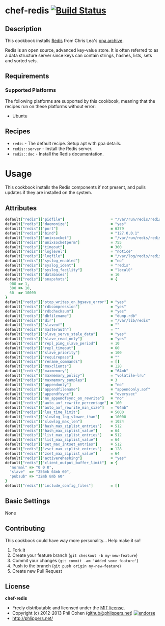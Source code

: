 # chef-redis [![Build Status](https://travis-ci.org/phlipper/chef-redis.png?branch=master)](https://travis-ci.org/phlipper/chef-redis)

## Description

This cookbook installs [Redis](http://redis.io) from Chris Lea's [ppa archive](https://launchpad.net/~chris-lea/+archive/redis-server).

Redis is an open source, advanced key-value store. It is often referred to as a data structure server since keys can contain strings, hashes, lists, sets and sorted sets.


## Requirements

### Supported Platforms

The following platforms are supported by this cookbook, meaning that the recipes run on these platforms without error:

* Ubuntu


## Recipes

* `redis` - The default recipe. Setup apt with ppa details.
* `redis::server` - Install the Redis server.
* `redis::doc` - Install the Redis documentation.

# Usage

This cookbook installs the Redis components if not present, and pulls updates if they are installed on the system.


## Attributes

```ruby
default["redis"]["pidfile"]                     = "/var/run/redis/redis-server.pid"
default["redis"]["daemonize"]                   = "yes"
default["redis"]["port"]                        = 6379
default["redis"]["bind"]                        = "127.0.0.1"
default["redis"]["unixsocket"]                  = "/var/run/redis/redis.sock"
default["redis"]["unixsocketperm"]              = 755
default["redis"]["timeout"]                     = 300
default["redis"]["loglevel"]                    = "notice"
default["redis"]["logfile"]                     = "/var/log/redis/redis-server.log"
default["redis"]["syslog_enabled"]              = "no"
default["redis"]["syslog_ident"]                = "redis"
default["redis"]["syslog_facility"]             = "local0"
default["redis"]["databases"]                   = 16
default["redis"]["snapshots"]                   = {
  900 => 1,
  300 => 10,
  60  => 10000
}
default["redis"]["stop_writes_on_bgsave_error"] = "yes"
default["redis"]["rdbcompression"]              = "yes"
default["redis"]["rdbchecksum"]                 = "yes"
default["redis"]["dbfilename"]                  = "dump.rdb"
default["redis"]["dir"]                         = "/var/lib/redis"
default["redis"]["slaveof"]                     = ""
default["redis"]["masterauth"]                  = ""
default["redis"]["slave_serve_stale_data"]      = "yes"
default["redis"]["slave_read_only"]             = "yes"
default["redis"]["repl_ping_slave_period"]      = 10
default["redis"]["repl_timeout"]                = 60
default["redis"]["slave_priority"]              = 100
default["redis"]["requirepass"]                 = ""
default["redis"]["rename_commands"]             = []
default["redis"]["maxclients"]                  = 128
default["redis"]["maxmemory"]                   = "64mb"
default["redis"]["maxmemory_policy"]            = "volatile-lru"
default["redis"]["maxmemory_samples"]           = 3
default["redis"]["appendonly"]                  = "no"
default["redis"]["appendfilename"]              = "appendonly.aof"
default["redis"]["appendfsync"]                 = "everysec"
default["redis"]["no_appendfsync_on_rewrite"]   = "no"
default["redis"]["auto_aof_rewrite_percentage"] = 100
default["redis"]["auto_aof_rewrite_min_size"]   = "64mb"
default["redis"]["lua_time_limit"]              = 5000
default["redis"]["slowlog_log_slower_than"]     = 10000
default["redis"]["slowlog_max_len"]             = 1024
default["redis"]["hash_max_ziplist_entries"]    = 512
default["redis"]["hash_max_ziplist_value"]      = 64
default["redis"]["list_max_ziplist_entries"]    = 512
default["redis"]["list_max_ziplist_value"]      = 64
default["redis"]["set_max_intset_entries"]      = 512
default["redis"]["zset_max_ziplist_entries"]    = 128
default["redis"]["zset_max_ziplist_value"]      = 64
default["redis"]["activerehashing"]             = "yes"
default["redis"]["client_output_buffer_limit"]  = {
  "normal" => "0 0 0",
  "slave"  => "256mb 64mb 60",
  "pubsub" => "32mb 8mb 60"
}
default["redis"]["include_config_files"]        = []
```


## Basic Settings

None


## Contributing

This cookbook could have way more personality... Help make it so!

1. Fork it
2. Create your feature branch (`git checkout -b my-new-feature`)
3. Commit your changes (`git commit -am 'Added some feature'`)
4. Push to the branch (`git push origin my-new-feature`)
5. Create new Pull Request


## License

**chef-redis**

* Freely distributable and licensed under the [MIT license](http://phlipper.mit-license.org/2012-2013/license.html).
* Copyright (c) 2012-2013 Phil Cohen (github@phlippers.net) [![endorse](http://api.coderwall.com/phlipper/endorsecount.png)](http://coderwall.com/phlipper)
* http://phlippers.net/

